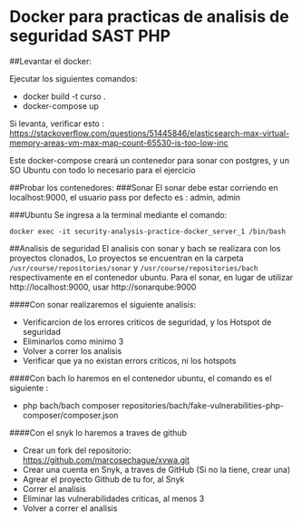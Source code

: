 # Docker para practicas de analisis de seguridad SAST PHP

##Levantar el docker:

Ejecutar los siguientes comandos:

- docker build  -t curso .
- docker-compose up

Si levanta, verificar esto : https://stackoverflow.com/questions/51445846/elasticsearch-max-virtual-memory-areas-vm-max-map-count-65530-is-too-low-inc

Este docker-compose creará un contenedor para sonar con postgres, y un SO Ubuntu con todo lo necesario para el ejercicio

##Probar los contenedores:
###Sonar
El sonar debe estar corriendo en localhost:9000, el usuario pass por defecto es : admin, admin

###Ubuntu
Se ingresa a la terminal mediante el comando:

`docker exec -it security-analysis-practice-docker_server_1 /bin/bash`

##Analisis de seguridad
El analisis con sonar y bach se realizara con los proyectos clonados,
Lo proyectos se encuentran en la carpeta `/usr/course/repositories/sonar` y `/usr/course/repositories/bach` respectivamente en el contenedor ubuntu.
Para el sonar, en lugar de utilizar http://localhost:9000, usar http://sonarqube:9000

####Con sonar realizaremos el siguiente analisis:
- Verificarcion de los errores criticos de seguridad, y los Hotspot de seguridad
- Eliminarlos como minimo 3
- Volver a correr los analisis
- Verificar que ya no existan errors criticos, ni los hotspots

####Con bach lo haremos en el contenedor ubuntu, el comando es el siguiente :
- php bach/bach composer repositories/bach/fake-vulnerabilities-php-composer/composer.json

####Con el snyk lo haremos a traves de github
- Crear un fork del repositorio: https://github.com/marcosechague/xvwa.git
- Crear una cuenta en Snyk, a traves de GitHub (Si no la tiene, crear una)
- Agrear el proyecto Github de tu for, al Snyk
- Correr el analisis
- Eliminar las vulnerabilidades criticas, al menos 3
- Volver a correr el analisis